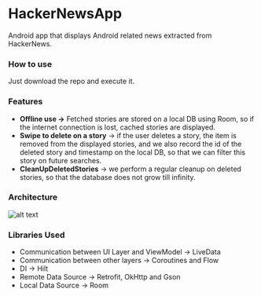 # HackerNewsApp
Android app that displays Android related news extracted from HackerNews.

### **How to use**

Just download the repo and execute it.

### **Features**
 - **Offline use ->** Fetched stories are stored on a local DB using Room, so if the internet connection is lost, cached stories are displayed.
 - **Swipe to delete on a story** -> if the user deletes a story, the item is removed from the displayed stories, and we also record the id of the deleted story and timestamp on the local DB, so that we can filter this story on future searches.
 - **CleanUpDeletedStories** -> we perform a regular cleanup on deleted stories, so that the database does not grow till infinity.

### **Architecture**

![alt text](https://i.imgur.com/Bz4D4xU.jpg)

### **Libraries Used**
 - Communication between UI Layer and ViewModel -> LiveData
 - Communication between other layers -> Coroutines and Flow
 - DI -> Hilt
 - Remote Data Source -> Retrofit, OkHttp and Gson
 - Local Data Source -> Room 
